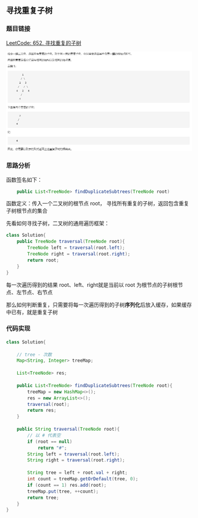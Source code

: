 ## 寻找重复子树

### 题目链接

[LeetCode: 652. 寻找重复的子树](https://leetcode-cn.com/problems/find-duplicate-subtrees/)

![img.png](../../pics/寻找重复的子树.png)

### 思路分析

函数签名如下：

```java
    public List<TreeNode> findDuplicateSubtrees(TreeNode root)
```

函数定义：传入一个二叉树的根节点 root， 寻找所有重复的子树，返回包含重复子树根节点的集合

先看如何寻找子树，二叉树的通用遍历框架：

```java
class Solution{
    public TreeNode traversal(TreeNode root){
        TreeNode left = traversal(root.left);
        TreeNode right = traversal(root.right);
        return root;
    }
}
```

每一次遍历得到的结果 root、left、right就是当前以 root 为根节点的子树根节点、左节点、右节点

那么如何判断重复，只需要将每一次遍历得到的子树**序列化**后放入缓存，如果缓存中已有，就是重复子树

### 代码实现

```java
class Solution{
    
    // tree - 次数
    Map<String, Integer> treeMap;
    
    List<TreeNode> res;

    public List<TreeNode> findDuplicateSubtrees(TreeNode root){
        treeMap = new HashMap<>();
        res = new ArrayList<>();
        traversal(root);
        return res;
    }
    
    public String traversal(TreeNode root){
        // 以 # 代表空
        if (root == null)
            return "#";
        String left = traversal(root.left);
        String right = traversal(root.right);
        
        String tree = left + root.val + right;
        int count = treeMap.getOrDefault(tree, 0);
        if (count == 1) res.add(root);
        treeMap.put(tree, ++count);
        return tree;
    }
}

```


